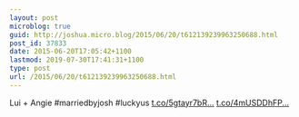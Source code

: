 ```yaml
---
layout: post
microblog: true
guid: http://joshua.micro.blog/2015/06/20/t612139239963250688.html
post_id: 37833
date: 2015-06-20T17:05:42+1100
lastmod: 2019-07-30T17:41:31+1100
type: post
url: /2015/06/20/t612139239963250688.html
---
```

Lui + Angie #marriedbyjosh #luckyus [t.co/5gtayr7bR...](http://t.co/5gtayr7bRJ) [t.co/4mUSDDhFP...](http://t.co/4mUSDDhFPU)
